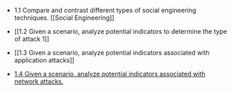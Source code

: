 + 1.1 Compare and contrast different types of social engineering techniques.
[[Social Engineering]]
 
+ [[1.2 Given a scenario, analyze potential indicators to determine the type of attack 1]]
+ [[1.3 Given a scenario, analyze potential indicators associated with application attacks]]
+ [1.4 Given a scenario, analyze potential indicators associated with network attacks.](1.4_Given_a_scenario,_analyze_potential_indicators_associated_with_network_attacks..md)
